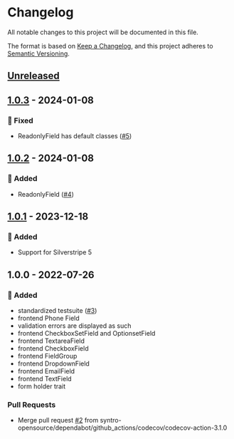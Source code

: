 # Changelog
All notable changes to this project will be documented in this file.

The format is based on [Keep a Changelog](https://keepachangelog.com/en/1.0.0/),
and this project adheres to [Semantic Versioning](https://semver.org/spec/v2.0.0.html).

<a name="unreleased"></a>
## [Unreleased]


<a name="1.0.3"></a>
## [1.0.3] - 2024-01-08
### 🐞 Fixed
- ReadonlyField has default classes ([#5](https://github.com/syntro-opensource/silverstripe-bootstrap-forms/issues/5))


<a name="1.0.2"></a>
## [1.0.2] - 2024-01-08
### 🍰 Added
- ReadonlyField ([#4](https://github.com/syntro-opensource/silverstripe-bootstrap-forms/issues/4))


<a name="1.0.1"></a>
## [1.0.1] - 2023-12-18
### 🍰 Added
- Support for Silverstripe 5


<a name="1.0.0"></a>
## 1.0.0 - 2022-07-26
### 🍰 Added
- standardized testsuite ([#3](https://github.com/syntro-opensource/silverstripe-bootstrap-forms/issues/3))
- frontend Phone Field
- validation errors are displayed as such
- frontend CheckboxSetField and OptionsetField
- frontend TextareaField
- frontend CheckboxField
- frontend FieldGroup
- frontend DropdownField
- frontend EmailField
- frontend TextField
- form holder trait

### Pull Requests
- Merge pull request [#2](https://github.com/syntro-opensource/silverstripe-bootstrap-forms/issues/2) from syntro-opensource/dependabot/github_actions/codecov/codecov-action-3.1.0


[Unreleased]: https://github.com/syntro-opensource/silverstripe-bootstrap-forms/compare/1.0.3...HEAD
[1.0.3]: https://github.com/syntro-opensource/silverstripe-bootstrap-forms/compare/1.0.2...1.0.3
[1.0.2]: https://github.com/syntro-opensource/silverstripe-bootstrap-forms/compare/1.0.1...1.0.2
[1.0.1]: https://github.com/syntro-opensource/silverstripe-bootstrap-forms/compare/1.0.0...1.0.1
